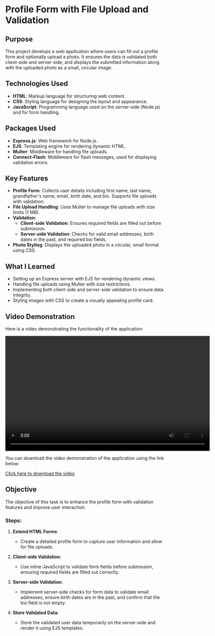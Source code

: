 # Profile Form with File Upload and Validation

## Purpose

This project develops a web application where users can fill out a profile form and optionally upload a photo. It ensures the data is validated both client-side and server-side, and displays the submitted information along with the uploaded photo as a small, circular image.

## Technologies Used

- **HTML**: Markup language for structuring web content.
- **CSS**: Styling language for designing the layout and appearance.
- **JavaScript**: Programming language used on the server-side (Node.js) and for form handling.

## Packages Used

- **Express.js**: Web framework for Node.js.
- **EJS**: Templating engine for rendering dynamic HTML.
- **Multer**: Middleware for handling file uploads.
- **Connect-Flash**: Middleware for flash messages, used for displaying validation errors.

## Key Features

- **Profile Form**: Collects user details including first name, last name, grandfather's name, email, birth date, and bio. Supports file uploads with validation.
- **File Upload Handling**: Uses Multer to manage file uploads with size limits (1 MB).
- **Validation**: 
  - **Client-side Validation**: Ensures required fields are filled out before submission.
  - **Server-side Validation**: Checks for valid email addresses, birth dates in the past, and required bio fields.
- **Photo Styling**: Displays the uploaded photo in a circular, small format using CSS.

## What I Learned

- Setting up an Express server with EJS for rendering dynamic views.
- Handling file uploads using Multer with size restrictions.
- Implementing both client-side and server-side validation to ensure data integrity.
- Styling images with CSS to create a visually appealing profile card.

## Video Demonstration

Here is a video demonstrating the functionality of the application:

<video width="640" height="360" controls>
  <source src="public/video/demo.mp4" type="video/mp4">
  Your browser does not support the video tag.
</video>

You can download the video demonstration of the application using the link below:

[Click here to download the video](public/video/demo.mp4)

## Objective

The objective of this task is to enhance the profile form with validation features and improve user interaction:

### Steps:

1. **Extend HTML Forms**: 
   - Create a detailed profile form to capture user information and allow for file uploads.
   
2. **Client-side Validation**:
   - Use inline JavaScript to validate form fields before submission, ensuring required fields are filled out correctly.
   
3. **Server-side Validation**:
   - Implement server-side checks for form data to validate email addresses, ensure birth dates are in the past, and confirm that the bio field is not empty.
   
4. **Store Validated Data**:
   - Store the validated user data temporarily on the server-side and render it using EJS templates.
